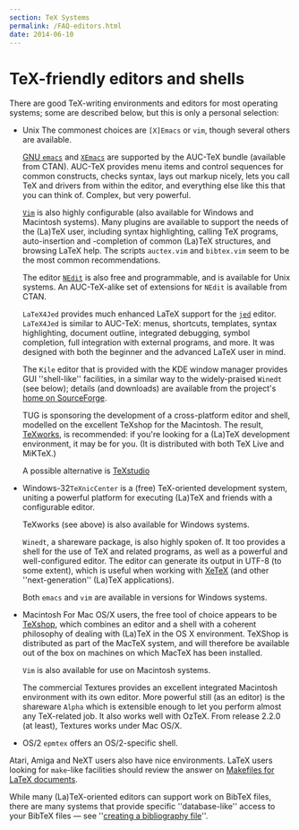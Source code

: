 ```yaml
---
section: TeX Systems
permalink: /FAQ-editors.html
date: 2014-06-10
---
```


# TeX-friendly editors and shells

There are good TeX-writing environments and editors for most
operating systems; some are described below, but this is only a
personal selection:

- Unix The commonest choices are `[X]Emacs` or
  `vim`, though several others are available.

  [GNU&nbsp;`emacs`](http://www.gnu.org/software/emacs/emacs.html)
  and [`XEmacs`](http://www.xemacs.org/) are supported
  by the AUC-TeX
  bundle (available from CTAN).  AUC-TeX provides menu
  items and control sequences for common constructs, checks syntax,
  lays out markup nicely, lets you call TeX and drivers from
  within the editor, and everything else like this that you can think
  of.  Complex, but very powerful.

  [`Vim`](http://vim.sourceforge.net) is also highly
  configurable (also available for Windows and Macintosh systems).
  Many plugins are available to support the needs of the (La)TeX user,
  including syntax highlighting, calling TeX programs,
  auto-insertion and -completion of common (La)TeX structures, and
  browsing LaTeX help.  The scripts `auctex.vim` and
  `bibtex.vim` seem to be the most common recommendations.

  The editor [`NEdit`](http://nedit.org/) is also free
  and programmable, and is available for Unix systems.  An
  AUC-TeX-alike set of extensions for `NEdit` is available
  from CTAN.

  `LaTeX4Jed` provides much enhanced LaTeX support for the
  [`jed`](http://www.jedsoft.org/jed/) editor.
  `LaTeX4Jed` is similar to AUC-TeX: menus,
  shortcuts, templates, syntax highlighting, document outline,
  integrated debugging, symbol completion, full integration with
  external programs, and more. It was designed with both the beginner
  and the advanced LaTeX user in mind.

  The `Kile` editor that is provided with the KDE
  window manager provides GUI ''shell-like'' facilities, in a
  similar way to the widely-praised `Winedt` (see below);
  details (and downloads) are available from the project's
  [home on SourceForge](http://kile.sourceforge.net/).

  TUG is sponsoring the development of a cross-platform editor
  and shell, modelled on the excellent TeXshop for the Macintosh.
  The result,
  [TeXworks](http://www.tug.org/texworks/), is recommended: if
  you're looking for a
  (La)TeX development environment, it may be for you.  (It is
  distributed with both TeX&nbsp;Live and MiKTeX.)

  A possible alternative is
  [TeXstudio](http://texstudio.sourceforge.net/)
- Windows-32`TeXnicCenter` is a (free)
  TeX-oriented development system, uniting a powerful platform for
  executing (La)TeX and friends with a configurable editor.

  TeXworks (see above) is also available for Windows systems.

  `Winedt`, a shareware package, is also highly spoken of.
  It too provides a shell for the use of TeX and related programs,
  as well as a powerful and well-configured editor.  The editor can
  generate its output in UTF-8 (to some extent), which is
  useful when working with [XeTeX](FAQ-xetex.md) (and other
  ''next-generation'' (La)TeX applications).

  Both `emacs` and `vim` are available in versions
  for Windows systems.
- Macintosh For Mac OS/X users, the free tool of choice appears to be
  [TeXshop](http://pages.uoregon.edu/koch/texshop/index.html), which
  combines an editor and a shell with a coherent philosophy of dealing
  with (La)TeX in the OS&nbsp;X environment.  TeXShop is distributed as
  part of the MacTeX system, and will therefore be available out of
  the box on machines on which MacTeX has been installed.

  `Vim` is also available for use on Macintosh systems.

  The commercial Textures provides an excellent integrated Macintosh
  environment with its own editor.  More powerful still (as an editor)
  is the shareware `Alpha` which is extensible enough to let
  you perform almost any TeX-related job. It also works well with
  OzTeX.  From release 2.2.0 (at least), Textures works under Mac OS/X.
- OS/2 `epmtex` offers an OS/2-specific shell.

Atari, Amiga and NeXT users also have nice
environments. LaTeX users looking for `make`-like
facilities should review the answer on
[Makefiles for LaTeX documents](FAQ-make.md).

While many (La)TeX-oriented editors can support work on BibTeX
files, there are many systems that provide specific ''database-like''
access to your BibTeX files&nbsp;&mdash;
  see ''[creating a bibliography file](FAQ-buildbib.md)''.

